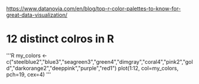 https://www.datanovia.com/en/blog/top-r-color-palettes-to-know-for-great-data-visualization/<br/>

# 12 distinct colros in R
'''R
my_colors <- c("steelblue2","blue3","seagreen3","green4","dimgray","coral4","pink2","gold","darkorange2","deeppink","purple","red1")
plot(1:12, col=my_colors, pch=19, cex=4)
'''

